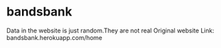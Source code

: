 # bandsbank
Data in the website is just random.They are not real
Original website Link: bandsbank.herokuapp.com/home
